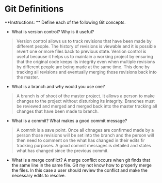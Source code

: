 # Git Definitions

**Instructions: ** Define each of the following Git concepts.

* What is version control?  Why is it useful?

> Version control allows us to track revisions that have been made by different people. The history of revisions is viewable and it is possible revert one or more files back to previous state. Version control is useful because it helps us to maintain a working project by ensuring that the original code keeps its integrity even when multiple revisions by different people are being made at the same time. This done by tracking all revisions and eventually merging those revisions back into the master. 

* What is a branch and why would you use one?

> A branch is of shoot of the master project. It allows a person to make changes to the project without disturbing its integrity. Branches must be reviewed and merged and merged back into the master tracking all changes that have been made to branch.

* What is a commit? What makes a good commit message?

> A commit is a save point. Once all chnages are confirmed made by a person those revisions will be set into the branch and the person will then need to comment on the what has changed in their edits fir tracking purposes. A good commit messages is detailed and states what has changed since the previous commit. 

* What is a merge conflict?
A merge conflict occurs when git finds that the same line in the same file. Git my not know how to properly merge the files. In this case a user should review the conflict and make the necessary edits to resolve.